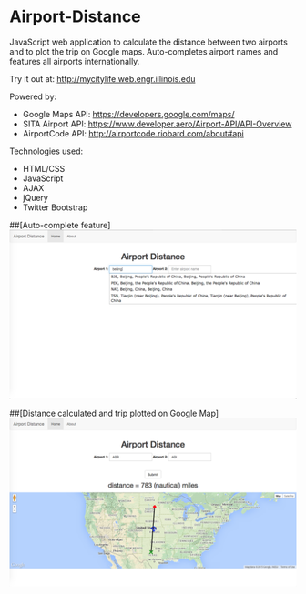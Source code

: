 Airport-Distance
================

JavaScript web application to calculate the distance between two airports and to plot the trip on Google maps. Auto-completes airport names and features all airports internationally.

Try it out at: http://mycitylife.web.engr.illinois.edu

Powered by: 
- Google Maps API: https://developers.google.com/maps/
- SITA Airport API: https://www.developer.aero/Airport-API/API-Overview
- AirportCode API: http://airportcode.riobard.com/about#api

Technologies used: 
- HTML/CSS 
- JavaScript 
- AJAX 
- jQuery 
- Twitter Bootstrap

##[Auto-complete feature]
![alt tag](https://github.com/matthewly/Airport-Distance/blob/master/autocomplete.png)

##[Distance calculated and trip plotted on Google Map]
![alt tag](https://github.com/matthewly/Airport-Distance/blob/master/result.png)

